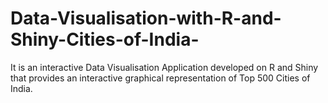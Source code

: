 # Data-Visualisation-with-R-and-Shiny-Cities-of-India-
It is an interactive Data Visualisation Application developed on R and Shiny that provides an interactive graphical representation of Top 500 Cities of India.
